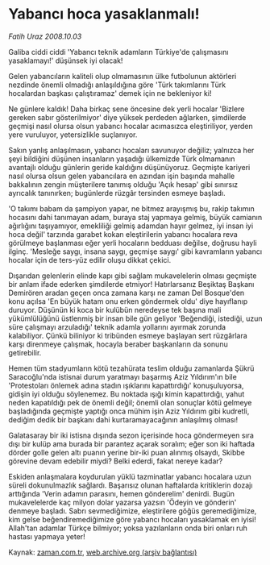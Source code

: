 # Yabancı hoca yasaklanmalı!

*Fatih Uraz 2008.10.03*

<tr><td class="metin" colspan="2" style="padding-top: 20px; padding-left: 5px; padding-right: 10px;">Galiba ciddi ciddi 'Yabancı teknik adamların Türkiye'de çalışmasını yasaklamayı!' düşünsek iyi olacak!</td></tr><tr><td class="metin" colspan="2" style="padding-top: 20px; padding-left: 5px; padding-right: 10px;"><p>Gelen yabancıların kaliteli olup olmamasının ülke futbolunun aktörleri nezdinde önemli olmadığı anlaşıldığına göre 'Türk takımlarını Türk hocalardan başkası çalıştıramaz' demek için ne bekleniyor ki!
<p>Ne günlere kaldık! Daha birkaç sene öncesine dek yerli hocalar 'Bizlere gereken sabır gösterilmiyor' diye yüksek perdeden ağlarken, şimdilerde geçmişi nasıl olursa olsun yabancı hocalar acımasızca eleştiriliyor, yerden yere vuruluyor, yetersizlikle suçlanıyor. 
<p>Sakın yanlış anlaşılmasın, yabancı hocaları savunuyor değiliz; yalnızca her şeyi bildiğini düşünen insanların yaşadığı ülkemizde Türk olmamanın avantajlı olduğu günlerin geride kaldığını düşünüyoruz. Geçmişte kariyeri nasıl olursa olsun gelen yabancılara en azından işin başında mahalle bakkalının zengin müşterilere tanımış olduğu 'Açık hesap' gibi sınırsız ayrıcalık tanınırken; bugünlerde rüzgâr tersinden esmeye başladı.
<p>'O takımı babam da şampiyon yapar, ne bitmez arayışmış bu, rakip takımın hocasını dahi tanımayan adam, buraya staj yapmaya gelmiş, büyük camianın ağırlığını taşıyamıyor, emekliliği gelmiş adamdan hayır gelmez, iyi insan iyi hoca değil' tarzında garabet kokan eleştirilerin yabancı hocalara reva görülmeye başlanması eğer yerli hocaların bedduası değilse, doğrusu hayli ilginç. 'Mesleğe saygı, insana saygı, geçmişe saygı' gibi kavramların yabancı hocalar için de ters-yüz edilir oluşu dikkat çekici.
<p>Dışarıdan gelenlerin elinde kapı gibi sağlam mukavelelerin olması geçmişte bir anlam ifade ederken şimdilerde etmiyor! Hatırlarsanız Beşiktaş Başkanı Demirören aradan geçen onca zamana karşı ne zaman Del Bosque'den konu açılsa 'En büyük hatam onu erken göndermek oldu' diye hayıflanıp duruyor. Düşünün ki koca bir kulübün neredeyse tek başına mali yükümlülüğünü üstlenmiş bir insan bile gün geliyor 'Beğendiği, istediği, uzun süre çalışmayı arzuladığı' teknik adamla yollarını ayırmak zorunda kalabiliyor. Çünkü biliniyor ki tribünden esmeye başlayan sert rüzgârlara karşı direnmeye çalışmak, hocayla beraber başkanların da sonunu getirebilir. 
<p>Hemen tüm stadyumların kötü tezahürata teslim olduğu zamanlarda Şükrü Saracoğlu'nda istisnai durum yaratmayı başarmış Aziz Yıldırım'ın bile 'Protestoları önlemek adına stadın ışıklarını kapattırdığı' konuşuluyorsa, gidişin iyi olduğu söylenemez. Bu noktada ışığı kimin kapattırdığı, yahut neden kapatıldığı pek de önemli değil; önemli olan sonuçlar kötü gelmeye başladığında geçmişte yaptığı onca mühim işin Aziz Yıldırım gibi kudretli, dediğim dedik bir başkanı dahi kurtaramayacağının anlaşılmış olması!
<p>Galatasaray bir iki istisna dışında sezon içerisinde hoca göndermeyen sıra dışı bir kulüp ama burada bir parantez açarak soralım; eğer son iki haftada dörder golle gelen altı puanın yerine bir-iki puan alınmış olsaydı, Skibbe görevine devam edebilir miydi? Belki ederdi, fakat nereye kadar?
<p>Eskiden anlaşmalara koydurulan yüklü tazminatlar yabancı hocalara uzun süreli dokunulmazlık sağlardı. Başarısız olunan haftalarda kritiklerin dozajı arttığında 'Verin adamın parasını, hemen gönderelim' denirdi. Bugün mukavelelerde kaç milyon dolar yazarsa yazsın 'Ödeyin ve gönderin' denmeye başladı. Sabrı sevmediğimize, eleştirilere göğüs geremediğimize, kim gelse beğendiremediğimize göre yabancı hocaları yasaklamak en iyisi! Allah'tan adamlar Türkçe bilmiyor; yoksa yazılanların onda biri onları ruh hastası yapmaya yeter!<br/></p></p></p></p></p></p></p></p></td></tr>

Kaynak: [zaman.com.tr](http://zaman.com.tr/yazar.do?yazino=745066), [web.archive.org (arşiv bağlantısı)](http://web.archive.org/web/20081210175352/http://www.zaman.com.tr:80/yazar.do?yazino=745066)
